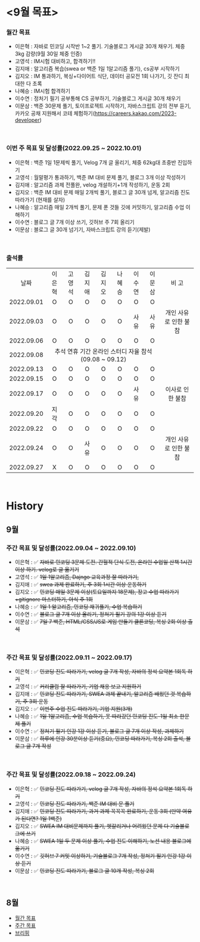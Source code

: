 # <9월 목표>

### 월간 목표

- 이은혁 : 자바로 민코딩 시작반 1~2 풀기. 기술블로그 게시글 30개 채우기. 체중 3kg 감량(9월 30일 체중 인증)
- 고영석 : IM시험 대비하고, 합격하기!!
- 김지애 : 알고리즘 복습(swea or 백준 1일 1알고리즘 풀기), cs공부 시작하기
- 김지오 : IM 통과하기, 복싱+다이어트 식단, 데이터 공모전 1회 나가기, 깃 잔디 최대한 다 초록
- 나혜승 : IM시험 합격하기
- 이수연 : 정처기 필기 공부통해 CS 공부하기, 기술블로그 게시글 30개 채우기
- 이문삼 : 백준 30문제 풀기, 토이프로젝트 시작하기, 자바스크립트 강의 전부 듣기,  카카오 공채 지원해서 코테 체험하기(https://careers.kakao.com/2023-developer)

</br>

### 이번 주 목표 및 달성률(2022.09.25 ~ 2022.10.01)

- 이은혁 : 백준 1일 1문제씩 풀기, Velog 7개 글 올리기, 체중 62kg대 초중반 진입하기
- 고영석 : 월말평가 통과하기, 백준 IM 대비 문제 풀기, 블로그 3개 이상 작성하기
- 김지애 : 알고리즘 과제 전풀완, velog 개설하기+1개 작성하기, 운동 2회
- 김지오 : 백준 IM 대비 문제 매일 2개씩 풀기, 블로그 글 30개 넘게, 알고리즘 진도 따라가기 (현재를 살자)
- 나혜승 : 알고리즘 매일 2개씩 풀기, 문제 푼 것들 깃에 커밋하기, 알고리즘 수업 이해하기
- 이수연 : 블로그 글 7개 이상 쓰기, 깃허브 주 7회 올리기
- 이문삼 : 블로그 글 30개 넘기기, 자바스크립트 강의 듣기(제발)


</br>

### 출석률

<table style="text-align: center;">
<tr>
<td>날짜</td>
<td>이은혁</td>
<td>고영석</td>
<td>김지애</td>
<td>김지오</td>
<td>나혜승</td>
<td>이수연</td>
<td>이문삼</td>
<td>비 고</td>
</tr>
<tr>
<td>2022.09.01</td>
<td>O</td>
<td>O</td>
<td>O</td>
<td>O</td>
<td>O</td>
<td>O</td>
<td>O</td>
<td></td>
</tr>
<tr>
<td>2022.09.03</td>
<td>O</td>
<td>O</td>
<td>O</td>
<td>O</td>
<td>O</td>
<td>사유</td>
<td>사유</td>
<td>개인 사유로 인한 불참</td>
</tr>
<tr>
<td>2022.09.06</td>
<td>O</td>
<td>O</td>
<td>O</td>
<td>O</td>
<td>O</td>
<td>O</td>
<td>O</td>
<td></td>
</tr>
<tr>
<td>2022.09.08</td>
<td colspan='7'>추석 연휴 기간 온라인 스터디 자율 참석 (09.08 ~ 09.12)</td>
<td></td>
</tr>
<tr>
<td>2022.09.13</td>
<td>O</td>
<td>O</td>
<td>O</td>
<td>O</td>
<td>O</td>
<td>O</td>
<td>O</td>
<td></td>
</tr>
<tr>
<td>2022.09.15</td>
<td>O</td>
<td>O</td>
<td>O</td>
<td>O</td>
<td>O</td>
<td>O</td>
<td>O</td>
<td></td>
</tr>
<tr>
<td>2022.09.17</td>
<td>O</td>
<td>O</td>
<td>O</td>
<td>O</td>
<td>O</td>
<td>사유</td>
<td>O</td>
<td>이사로 인한 불참</td>
</tr>
<tr>
<td>2022.09.20</td>
<td>지각</td>
<td>O</td>
<td>O</td>
<td>O</td>
<td>O</td>
<td>O</td>
<td>O</td>
<td></td>
</tr>
<tr>
<td>2022.09.22</td>
<td>O</td>
<td>O</td>
<td>O</td>
<td>O</td>
<td>O</td>
<td>O</td>
<td>O</td>
<td></td>
</tr>
<tr>
<td>2022.09.24</td>
<td>O</td>
<td>O</td>
<td>사유</td>
<td>O</td>
<td>O</td>
<td>O</td>
<td>O</td>
<td>개인 사유로 인한 불참</td>
</tr>
<tr>
<td>2022.09.27</td>
<td>X</td>
<td>O</td>
<td>O</td>
<td>O</td>
<td>O</td>
<td>O</td>
<td>O</td>
<td></td>
</tr>
</table>
</br>

# History

## 9월

### 주간 목표 및 달성률(2022.09.04 ~ 2022.09.10)

- 이은혁 : :white_check_mark: ~~자바로 민코딩 3문제 도전. 간헐적 단식 도전, 온라인 수업일 산책 1시간 이상 하기. velog로 글 옮기기~~
- 고영석 : :white_check_mark: ~~1일 1알고리즘, Dajngo 교육과정 잘 따라가기,~~ 
- 김지애 : :white_check_mark: ~~swea 과제 완료하기, 주 3회 1시간 이상 운동하기~~
- 김지오 : :white_check_mark: ~~민코딩 매일 3문제 이상(토요일까지 18문제), 장고 수업 따라가기+gitignore 마스터하기, 야식 주 1회~~
- 나혜승 : :white_check_mark: ~~1일 1 알고리즘, 민코딩 재귀풀기, 수업 복습하기~~
- 이수연 : :white_check_mark: ~~블로그 글 7개 이상 올리기, 정처기 필기 강의 1강 이상 듣기~~
- 이문삼 : :white_check_mark: ~~7일 7 백준, HTML/CSS/JS로 게임 만들기 클론코딩, 복싱 2회 이상 출석~~

</br>

### 주간 목표 및 달성률(2022.09.11 ~ 2022.09.17)

- 이은혁 : :white_check_mark: ~~민코딩 진도 따라가기, velog 글 7개 작성, 자바의 정석 요약본 1회독 하기~~
- 고영석 : :white_check_mark: ~~커리큘럼 잘 따라가기, 기업 채용 보고 지원하기~~
- 김지애 : :white_check_mark: ~~민코딩 진도 따라가기, SWEA 과제 끝내기, 알고리즘 배웠던 것 복습하기, 주 3회 운동~~
- 김지오 : :white_check_mark: ~~이번주 수업 진도 따라가기, 기업 지원(3개)~~
- 나혜승 : :white_check_mark: ~~1일 1알고리즘, 수업 복습하기, 못 따라갔던 민코딩 진도-1일 최소 한문제 풀기~~
- 이수연 : :white_check_mark: ~~정처기 필기 인강 1강 이상 듣기, 블로그 글 7개 이상 작성, 과제하기~~
- 이문삼 : :white_check_mark: ~~하루에 인강 30분이상 듣기(중요), 민코딩 따라가기, 복싱 2회 출석, 블로그 글 7개 작성~~

</br>

### 주간 목표 및 달성률(2022.09.18 ~ 2022.09.24)

- 이은혁 : :white_check_mark: ~~민코딩 진도 따라가기, velog 글 7개 작성, 자바의 정석 요약본 1회독 하기~~
- 고영석 : :white_check_mark: ~~민코딩 진도 따라가기, 백준 IM 대비 문 풀기~~
- 김지애 : :white_check_mark: ~~민코딩 진도 따라가기, 과거 과제 꼭꼭꼭 완료하기, 운동 3회 (만약 여유가 된다면? 1일 1백준)~~
- 김지오 : :white_check_mark: ~~SWEA IM 대비문제까지 풀기, 헷갈리거나 어려웠던 문제 다 기술블로그에 쓰기~~
- 나혜승 : :white_check_mark: ~~SWEA 1일 두 문제 이상 풀기, 수업 진도 이해하기, 노션 내용 블로그에 옮기기~~
- 이수연 : :white_check_mark: ~~깃허브 7 커밋 이상하기, 기술블로그 7개 작성, 정처기 필기 인강 1강 이상 듣기~~
- 이문삼 : :white_check_mark: ~~민코딩 진도 따라가기, 블로그 글 10개 작성, 복싱 2회~~

</br>

## 8월

- [월간 목표](./History/August_2022.md) </br>
- [주간 목표](./History/August_2022.md) </br>
- [브리핑](https://github.com/itmakesmesoft/Steady-Study/discussions)
